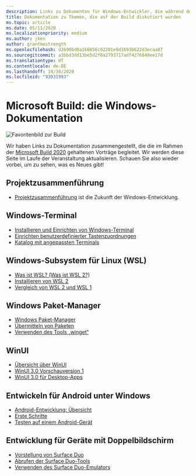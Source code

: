 ```yaml
---
description: Links zu Dokumenten für Windows-Entwickler, die während der Onlineveranstaltung Build 2020 erwähnt wurden.
title: Dokumentation zu Themen, die auf der Build diskutiert wurden
ms.topic: article
ms.date: 05/11/2020
ms.localizationpriority: medium
ms.author: jken
author: grantmestrength
ms.openlocfilehash: d2690bd0a166856c92201e9d1693b622d3ecaa87
ms.sourcegitcommit: a3bbd3dd13be5d2f8a2793717adf4276840ee17d
ms.translationtype: HT
ms.contentlocale: de-DE
ms.lasthandoff: 10/30/2020
ms.locfileid: "93031993"
---
```

# <a name="microsoft-build---the-windows-documentation"></a>Microsoft Build: die Windows-Dokumentation

![Favoritenbild zur Build](../images/build-banner.jpeg)

Wir haben Links zu Dokumentation zusammengestellt, die die im Rahmen der [Microsoft Build 2020](https://mybuild.microsoft.com) gehaltenen Vorträge begleitet. Wir werden diese Seite im Laufe der Veranstaltung aktualisieren. Schauen Sie also wieder vorbei, um zu sehen, was es Neues gibt!

## <a name="project-reunion"></a>Projektzusammenführung

* [Projektzusammenführung](https://blogs.windows.com/windowsdeveloper/2020/05/19/developing-for-all-1-billion-windows-10-devices-and-beyond/) ist die Zukunft der Windows-Entwicklung.

## <a name="windows-terminal"></a>Windows-Terminal

* [Installieren und Einrichten von Windows-Terminal](/windows/terminal/get-started)
* [Einrichten benutzerdefinierter Tastenzuordnungen](/windows/terminal/customize-settings/key-bindings)
* [Katalog mit angepassten Terminals](/windows/terminal/custom-terminal-gallery/retro-command-prompt)

## <a name="windows-subsystem-for-linux-wsl"></a>Windows-Subsystem für Linux (WSL)

* [Was ist WSL? (Was ist WSL 2?)](/windows/wsl/about)
* [Installieren von WSL 2](/windows/wsl/install-win10)
* [Vergleich von WSL 2 und WSL 1](/windows/wsl/compare-versions)

## <a name="windows-package-manager"></a>Windows Paket-Manager

* [Windows Paket-Manager](../../package-manager/index.md) 
* [Übermitteln von Paketen](../../package-manager/package/index.md)
* [Verwenden des Tools „winget“](../../package-manager/winget/index.md)

## <a name="winui"></a>WinUI

* [Übersicht über WinUI](../winui/index.md)
* [WinUI 3.0 Vorschauversion 1](../winui/winui3/index.md) 
* [WinUI 3.0 für Desktop-Apps](../winui/winui3/get-started-winui3-for-desktop.md)

## <a name="developing-for-android-on-windows"></a>Entwickeln für Android unter Windows

* [Android-Entwicklung: Übersicht](../../android/overview.md)
* [Erste Schritte](../../android/native-android.md)
* [Testen auf einem Android-Gerät](../../android/emulator.md)

## <a name="dual-screen-device-development"></a>Entwicklung für Geräte mit Doppelbildschirm

* [Vorstellung von Surface Duo](https://www.microsoft.com/surface/devices/surface-duo)
* [Abrufen der Surface Duo-Tools](/dual-screen/android/get-duo-sdk?tabs=windows)
* [Verwenden des Surface Duo-Emulators](/dual-screen/android/use-emulator?tabs=java%252cwindows)
